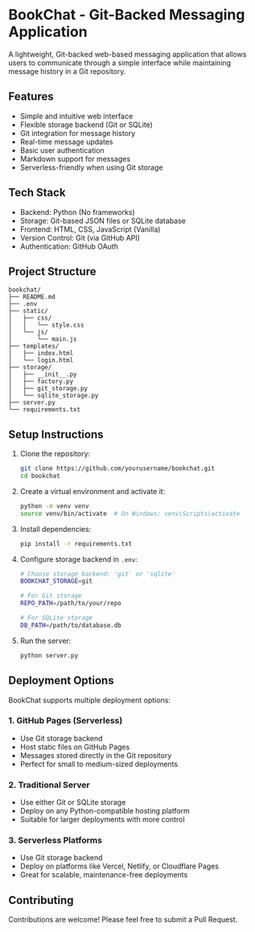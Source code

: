 # BookChat - Git-Backed Messaging Application

A lightweight, Git-backed web-based messaging application that allows users to communicate through a simple interface while maintaining message history in a Git repository.

## Features

- Simple and intuitive web interface
- Flexible storage backend (Git or SQLite)
- Git integration for message history
- Real-time message updates
- Basic user authentication
- Markdown support for messages
- Serverless-friendly when using Git storage

## Tech Stack

- Backend: Python (No frameworks)
- Storage: Git-based JSON files or SQLite database
- Frontend: HTML, CSS, JavaScript (Vanilla)
- Version Control: Git (via GitHub API)
- Authentication: GitHub OAuth

## Project Structure

```
bookchat/
├── README.md
├── .env
├── static/
│   ├── css/
│   │   └── style.css
│   └── js/
│       └── main.js
├── templates/
│   ├── index.html
│   └── login.html
├── storage/
│   ├── __init__.py
│   ├── factory.py
│   ├── git_storage.py
│   └── sqlite_storage.py
├── server.py
└── requirements.txt
```

## Setup Instructions

1. Clone the repository:
   ```bash
   git clone https://github.com/yourusername/bookchat.git
   cd bookchat
   ```

2. Create a virtual environment and activate it:
   ```bash
   python -m venv venv
   source venv/bin/activate  # On Windows: venv\Scripts\activate
   ```

3. Install dependencies:
   ```bash
   pip install -r requirements.txt
   ```

4. Configure storage backend in `.env`:
   ```bash
   # Choose storage backend: 'git' or 'sqlite'
   BOOKCHAT_STORAGE=git
   
   # For Git storage
   REPO_PATH=/path/to/your/repo
   
   # For SQLite storage
   DB_PATH=/path/to/database.db
   ```

5. Run the server:
   ```bash
   python server.py
   ```

## Deployment Options

BookChat supports multiple deployment options:

### 1. GitHub Pages (Serverless)
- Use Git storage backend
- Host static files on GitHub Pages
- Messages stored directly in the Git repository
- Perfect for small to medium-sized deployments

### 2. Traditional Server
- Use either Git or SQLite storage
- Deploy on any Python-compatible hosting platform
- Suitable for larger deployments with more control

### 3. Serverless Platforms
- Use Git storage backend
- Deploy on platforms like Vercel, Netlify, or Cloudflare Pages
- Great for scalable, maintenance-free deployments

## Contributing

Contributions are welcome! Please feel free to submit a Pull Request.

